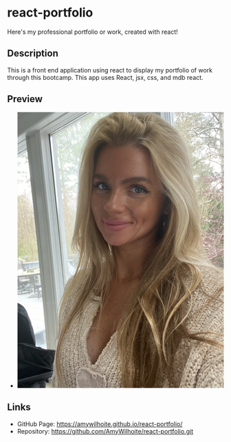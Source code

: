 # react-portfolio
Here's my professional portfolio or work, created with react!

## Description
This is a front end application using react to display my portfolio of work through this bootcamp. This app uses React, jsx, css, and mdb react.

## Preview
*  ![profile](./src/components/assets/meReact.jpeg)


## Links
* GitHub Page: https://amywilhoite.github.io/react-portfolio/
* Repository: https://github.com/AmyWilhoite/react-portfolio.git

